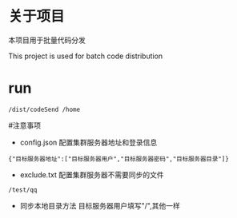 # 关于项目

本项目用于批量代码分发

This project is used for batch code distribution

# run

    /dist/codeSend /home 


#注意事项
 
- config.json 配置集群服务器地址和登录信息
    
```
{"目标服务器地址":["目标服务器用户","目标服务器密码","目标服务器目录"]}
```

 
- exclude.txt 配置集群服务器不需要同步的文件
    
```
/test/qq
```

- 同步本地目录方法 目标服务器用户填写"/",其他一样